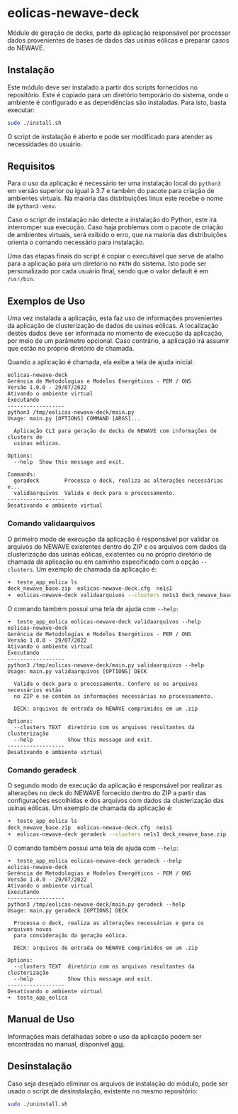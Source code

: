 # eolicas-newave-deck
Módulo de geração de decks, parte da aplicação responsável por processar dados provenientes de bases de dados das usinas eólicas e preparar casos do NEWAVE.


## Instalação

Este módulo deve ser instalado a partir dos scripts fornecidos no repositório. Este é copiado para um diretório temporário do sistema, onde o ambiente é configurado e as dependências são instaladas. Para isto, basta executar:
```sh
sudo ./install.sh
```

O script de instalação é aberto e pode ser modificado para atender as necessidades do usuário.

## Requisitos

Para o uso da aplicação é necessário ter uma instalação local do `python3` em versão superior ou igual à 3.7 e também do pacote para criação de ambientes virtuais. Na maioria das distribuições linux este recebe o nome de `python3-venv`.

Caso o script de instalação não detecte a instalação do Python, este irá interromper sua execução. Caso haja problemas com o pacote de criação de ambientes virtuais, será exibido o erro, que na maioria das distribuições orienta o comando necessário para instalação.

Uma das etapas finais do script é copiar o executável que serve de atalho para a aplicação para um diretório no `PATH` do sistema. Isto pode ser personalizado por cada usuário final, sendo que o valor default é em `/usr/bin`.

## Exemplos de Uso

Uma vez instalada a aplicação, esta faz uso de informações provenientes da aplicação de clusterização de dados de usinas eólicas. A localização destes dados deve ser informada no momento de execução da aplicação, por meio de um parâmetro opcional. Caso contrário, a aplicação irá assumir que estão no próprio diretório de chamada.

Quando a aplicação é chamada, ela exibe a tela de ajuda inicial:

```
eolicas-newave-deck
Gerência de Metodologias e Modelos Energéticos - PEM / ONS
Versão 1.0.0 - 29/07/2022
Ativando o ambiente virtual
Executando
------------------
python3 /tmp/eolicas-newave-deck/main.py
Usage: main.py [OPTIONS] COMMAND [ARGS]...

  Aplicação CLI para geração de decks de NEWAVE com informações de clusters de
  usinas eólicas.

Options:
  --help  Show this message and exit.

Commands:
  geradeck        Processa o deck, realiza as alterações necessárias e...
  validaarquivos  Valida o deck para o processamento.
------------------
Desativando o ambiente virtual
```

### Comando **validaarquivos**

O primeiro modo de execução da aplicação é responsável por validar os arquivos do NEWAVE existentes dentro do ZIP e os arquivos com dados da clusterização das usinas eólicas, existentes ou no próprio diretório de chamada da aplicação ou em caminho especificado com a opção `--clusters`. Um exemplo de chamada da aplicação é:

```bash
➜  teste_app_eolica ls
deck_newave_base.zip  eolicas-newave-deck.cfg  ne1s1
➜  eolicas-newave-deck validaarquivos --clusters ne1s1 deck_newave_base.zip
```

O comando também possui uma tela de ajuda com `--help`:

```
➜  teste_app_eolica eolicas-newave-deck validaarquivos --help
eolicas-newave-deck
Gerência de Metodologias e Modelos Energéticos - PEM / ONS
Versão 1.0.0 - 29/07/2022
Ativando o ambiente virtual
Executando
------------------
python3 /tmp/eolicas-newave-deck/main.py validaarquivos --help
Usage: main.py validaarquivos [OPTIONS] DECK

  Valida o deck para o processamento. Confere se os arquivos necessários estão
  no ZIP e se contém as informações necessárias no processamento.

  DECK: arquivos de entrada do NEWAVE comprimidos em um .zip

Options:
  --clusters TEXT  diretório com os arquivos resultantes da clusterização
  --help           Show this message and exit.
------------------
Desativando o ambiente virtual
```


### Comando **geradeck**

O segundo modo de execução da aplicação é responsável por realizar as alterações no deck do NEWAVE fornecido dentro do ZIP a partir das configurações escolhidas e dos arquivos com dados da clusterização das usinas eólicas. Um exemplo de chamada da aplicação é:

```bash
➜  teste_app_eolica ls
deck_newave_base.zip  eolicas-newave-deck.cfg  ne1s1
➜  eolicas-newave-deck geradeck --clusters ne1s1 deck_newave_base.zip
```

O comando também possui uma tela de ajuda com `--help`:

```
➜  teste_app_eolica eolicas-newave-deck geradeck --help
eolicas-newave-deck
Gerência de Metodologias e Modelos Energéticos - PEM / ONS
Versão 1.0.0 - 29/07/2022
Ativando o ambiente virtual
Executando
------------------
python3 /tmp/eolicas-newave-deck/main.py geradeck --help
Usage: main.py geradeck [OPTIONS] DECK

  Processa o deck, realiza as alterações necessárias e gera os arquivos novos
  para consideração da geração eólica.

  DECK: arquivos de entrada do NEWAVE comprimidos em um .zip

Options:
  --clusters TEXT  diretório com os arquivos resultantes da clusterização
  --help           Show this message and exit.
------------------
Desativando o ambiente virtual
➜  teste_app_eolica
```

## Manual de Uso

Informações mais detalhadas sobre o uso da aplicação podem ser encontradas no manual, disponível [aqui](https://github.com/rjmalves/eolicas-newave-deck/wiki).

## Desinstalação

Caso seja desejado eliminar os arquivos de instalação do módulo, pode ser usado o script de desinstalação, existente no mesmo repositório:
```sh
sudo ./uninstall.sh
```